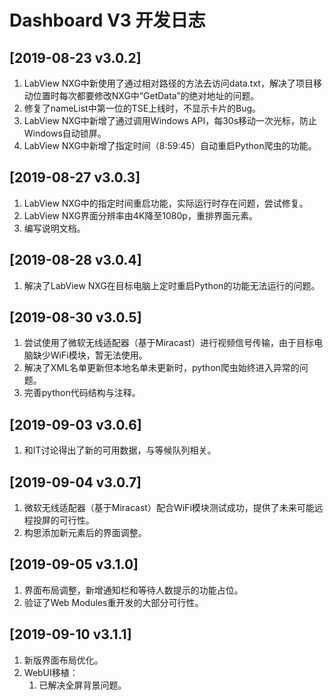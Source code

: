 # **Dashboard V3** 开发日志

## **[2019-08-23 v3.0.2]**

1. LabView NXG中新使用了通过相对路径的方法去访问data.txt，解决了项目移动位置时每次都要修改NXG中“GetData”的绝对地址的问题。
2. 修复了nameList中第一位的TSE上线时，不显示卡片的Bug。
3. LabView NXG中新增了通过调用Windows API，每30s移动一次光标，防止Windows自动锁屏。
4. LabView NXG中新增了指定时间（8:59:45）自动重启Python爬虫的功能。

## **[2019-08-27 v3.0.3]**

1. LabView NXG中的指定时间重启功能，实际运行时存在问题，尝试修复。
2. LabView NXG界面分辨率由4K降至1080p，重排界面元素。
3. 编写说明文档。

## **[2019-08-28 v3.0.4]**

1. 解决了LabView NXG在目标电脑上定时重启Python的功能无法运行的问题。

## **[2019-08-30 v3.0.5]**

1. 尝试使用了微软无线适配器（基于Miracast）进行视频信号传输，由于目标电脑缺少WiFi模块，暂无法使用。
2. 解决了XML名单更新但本地名单未更新时，python爬虫始终进入异常的问题。
3. 完善python代码结构与注释。

## **[2019-09-03 v3.0.6]**

1. 和IT讨论得出了新的可用数据，与等候队列相关。

## **[2019-09-04 v3.0.7]**

1. 微软无线适配器（基于Miracast）配合WiFi模块测试成功，提供了未来可能远程投屏的可行性。
2. 构思添加新元素后的界面调整。

## **[2019-09-05 v3.1.0]**

1. 界面布局调整，新增通知栏和等待人数提示的功能占位。
2. 验证了Web Modules重开发的大部分可行性。

## **[2019-09-10 v3.1.1]**

1. 新版界面布局优化。
2. WebUI移植：
   1. 已解决全屏背景问题。
